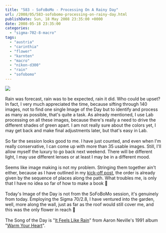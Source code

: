 ```yaml
---
title: "583 - SoFoBoMo - Processing On A Rainy Day"
url: /2008/05/583-sofobomo-processing-on-rainy-day.html
publishDate: Sun, 18 May 2008 23:35:00 +0000
date: 2008-05-18 23:35:00
categories: 
  - "sigma-702-8-macro"
tags: 
  - "austria"
  - "carinthia"
  - "flower"
  - "karnten"
  - "macro"
  - "nikon-d300"
  - "rain"
  - "sofobomo"
---
```

<a href="https://d25zfm9zpd7gm5.cloudfront.net/1200x1200/2008/20080518_164523_ps.jpg" target="_blank"><img src="https://d25zfm9zpd7gm5.cloudfront.net/0600x0600/2008/20080518_164523_ps.jpg"/></a><br/><br/>Rain was forecast, rain was to be expected, rain it did. Who could be upset? In fact, I very much appreciated the time, because sifting through 140 images, not to find one single Image of the Day but to identify and process as many as possible, that's quite a task. As already mentioned, I use Lab processing on all these images, because there's really a need to drive the different shades of green apart. I am not really sure about the colors yet, I may get back and make final adjustments later, but that's easy in Lab.<br/><br/><a href="https://d25zfm9zpd7gm5.cloudfront.net/1200x1200/2008/20080517_152038_ps.jpg" target="_blank"><img alt="" border="0" src="https://d25zfm9zpd7gm5.cloudfront.net/0150x0150/2008/20080517_152038_ps.jpg" style="margin: 0pt 0px 0pt 10px; float: right;"/></a> So far the session looks good to me. I have just counted, and even when I'm really conservative, I can come up with more than 35 usable images. Still, I'll allow myself the luxury to go back next weekend. There will be different light, I may use different lenses or at least I may be in a different mood. <br/><br/>Seems like image making is not my problem. Stringing them together ain't either, because as I have outlined in my <a href="/2008/05/581-sofobomo-at-last.html" target="_blank">kick-off post</a>, the order is already given by the sequence of places along the path. What troubles me, is only that I have no idea so far of how to make a book 🙂<br/><br/>Today's Image of the Day is not from the SoFoBoMo session, it's genuinely from today. Employing the Sigma 70/2.8, I have ventured into the garden, well, more along the wall, just as far as the roof would still cover me, and this was the only flower in reach 🙂<br/><br/>The Song of the Day is "<a href="http://www.stlyrics.com/songs/a/aaronneville74/itfeelslikerain3007.html" target="_blank">It Feels Like Rain</a>" from Aaron Neville's 1991 album "<a href="http://www.amazon.com/Warm-Your-Heart-Aaron-Neville/dp/B000002GJK" target="_blank">Warm Your Heart</a>".
